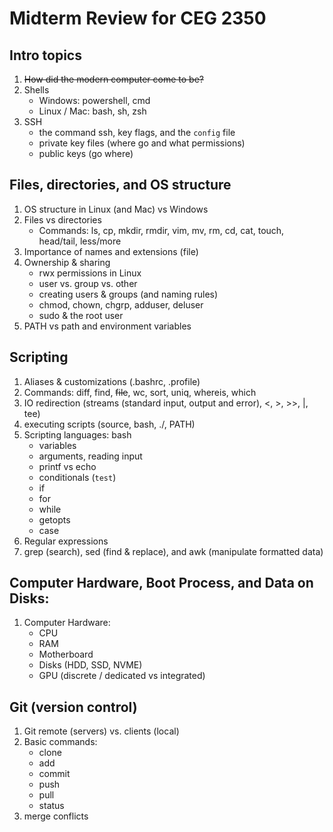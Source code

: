 # Midterm Review for CEG 2350

## Intro topics

1. ~~How did the modern computer come to be?~~
2. Shells
   - Windows: powershell, cmd
   - Linux / Mac: bash, sh, zsh
3. SSH
   - the command ssh, key flags, and the `config` file
   - private key files (where go and what permissions)
   - public keys (go where)

## Files, directories, and OS structure

1. OS structure in Linux (and Mac) vs Windows
2. Files vs directories
   - Commands: ls, cp, mkdir, rmdir, vim, mv, rm, cd, cat, touch, head/tail, less/more
3. Importance of names and extensions (file)
4. Ownership & sharing
   - rwx permissions in Linux
   - user vs. group vs. other
   - creating users & groups (and naming rules)
   - chmod, chown, chgrp, adduser, deluser
   - sudo & the root user
5. PATH vs path and environment variables

## Scripting

1. Aliases & customizations (.bashrc, .profile)
2. Commands: diff, find, ~~file~~, wc, sort, uniq, whereis, which
3. IO redirection (streams (standard input, output and error), <, >, >>, |, tee)
4. executing scripts (source, bash, ./, PATH)
5. Scripting languages: bash
   - variables
   - arguments, reading input
   - printf vs echo
   - conditionals (`test`)
   - if
   - for
   - while
   - getopts
   - case
6. Regular expressions
7. grep (search), sed (find & replace), and awk (manipulate formatted data)

## Computer Hardware, Boot Process, and Data on Disks:

1. Computer Hardware:
   - CPU
   - RAM
   - Motherboard
   - Disks (HDD, SSD, NVME)
   - GPU (discrete / dedicated vs integrated)

## Git (version control)

1. Git remote (servers) vs. clients (local)
2. Basic commands:
   - clone
   - add
   - commit
   - push
   - pull
   - status
3. merge conflicts
